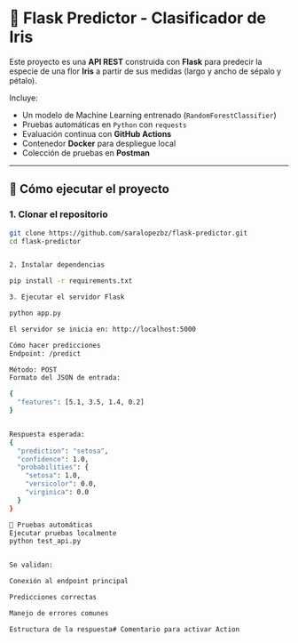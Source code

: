 # 🌸 Flask Predictor - Clasificador de Iris

Este proyecto es una **API REST** construida con **Flask** para predecir la especie de una flor **Iris** a partir de sus medidas (largo y ancho de sépalo y pétalo).

Incluye:

-  Un modelo de Machine Learning entrenado (`RandomForestClassifier`)
-  Pruebas automáticas en `Python` con `requests`
- Evaluación continua con **GitHub Actions**
-  Contenedor **Docker** para despliegue local
-  Colección de pruebas en **Postman**

---

## 🚀 Cómo ejecutar el proyecto

### 1. Clonar el repositorio

```bash
git clone https://github.com/saralopezbz/flask-predictor.git
cd flask-predictor


2. Instalar dependencias

pip install -r requirements.txt

3. Ejecutar el servidor Flask

python app.py

El servidor se inicia en: http://localhost:5000

Cómo hacer predicciones
Endpoint: /predict

Método: POST
Formato del JSON de entrada:

{
  "features": [5.1, 3.5, 1.4, 0.2]
}


Respuesta esperada:
{
  "prediction": "setosa",
  "confidence": 1.0,
  "probabilities": {
    "setosa": 1.0,
    "versicolor": 0.0,
    "virginica": 0.0
  }
}

🧪 Pruebas automáticas
Ejecutar pruebas localmente
python test_api.py


Se validan:

Conexión al endpoint principal

Predicciones correctas

Manejo de errores comunes

Estructura de la respuesta# Comentario para activar Action
